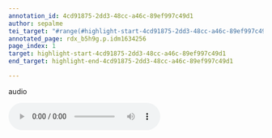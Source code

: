 ```yaml
---
annotation_id: 4cd91875-2dd3-48cc-a46c-89ef997c49d1
author: sepalme
tei_target: "#range(#highlight-start-4cd91875-2dd3-48cc-a46c-89ef997c49d1, #highlight-end-4cd91875-2dd3-48cc-a46c-89ef997c49d1)"
annotated_page: rdx_b5h9g.p.idm1634256
page_index: 1
target: highlight-start-4cd91875-2dd3-48cc-a46c-89ef997c49d1
end_target: highlight-end-4cd91875-2dd3-48cc-a46c-89ef997c49d1

---
```

audio 


<audio controls="controls">
<source src="http://allthingsaudio.wikispaces.com/file/view/Shuffle%20for%20K.M.mp3/139190697/Shuffle%20for%20K.M.mp3" type="audio/mpeg" />
</audio>
